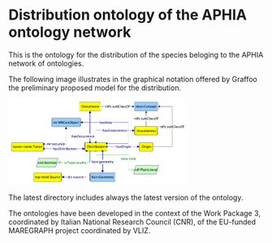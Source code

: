 # Distribution ontology of the APHIA ontology network

This is the ontology for the distribution of the species beloging to the APHIA network of ontologies.

The following image illustrates in the graphical notation offered by Graffoo the preliminary proposed model for the distribution.

<img
    title="Species Distribution Ontology of APHIA"
    src="./distribution.png"  
    width="70%"
    />

The latest directory includes always the latest version of the ontology.

The ontologies have been developed in the context of the Work Package 3, coordinated by Italian National Research Council (CNR), of the EU-funded MAREGRAPH project coordinated by VLIZ.
